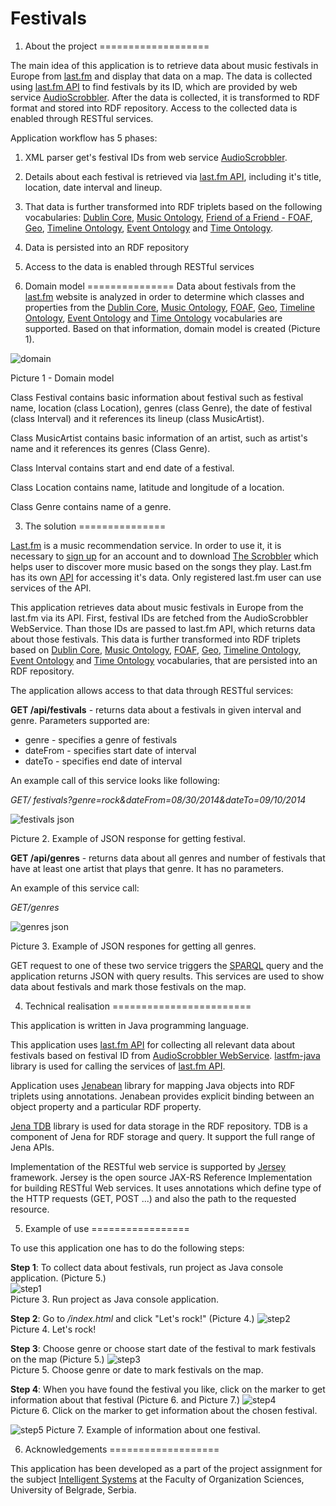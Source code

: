 Festivals
=========

1. About the project
===================

The main idea of this application is to retrieve data about music festivals in Europe from [last.fm](http://www.last.fm/) and display that data on a map. The data is collected using [last.fm API](http://www.last.fm/api) to find festivals by its ID, which are provided by web service [AudioScrobbler](http://www.audioscrobbler.net/). After the data is collected, it is transformed to RDF format and stored into RDF repository. Access to the collected data is enabled through RESTful services.

Application workflow has 5 phases:

1. XML parser get's festival IDs from web service [AudioScrobbler](http://www.audioscrobbler.net/).
2. Details about each festival is retrieved via [last.fm API](http://www.last.fm/api), including it's title, location, date interval and lineup.
3. That data is further transformed into RDF triplets based on the following vocabularies: [Dublin Core](http://purl.org/dc/elements/1.1/), [Music Ontology](http://purl.org/ontology/mo/), [Friend of a Friend - FOAF](http://xmlns.com/foaf/0.1/), [ Geo](http://www.w3.org/2003/01/geo/wgs84_pos#), [Timeline Ontology](http://purl.org/NET/c4dm/timeline.owl#), [Event Ontology](http://purl.org/NET/c4dm/event.owl#) and [Time Ontology](http://www.w3.org/2006/time#).
4. Data is persisted into an RDF repository
5. Access to the data is enabled through RESTful services


2. Domain model
===============
Data about festivals from the [last.fm](http://www.last.fm/) website is analyzed in order to determine which classes and properties from the [Dublin Core](http://purl.org/dc/elements/1.1/), [Music Ontology](http://purl.org/ontology/mo/), [FOAF](http://xmlns.com/foaf/0.1/), [Geo](http://www.w3.org/2003/01/geo/wgs84_pos#), [Timeline Ontology](http://purl.org/NET/c4dm/timeline.owl#), [Event Ontology](http://purl.org/NET/c4dm/event.owl#) and [Time Ontology](http://www.w3.org/2006/time#) vocabularies are supported. Based on that information, domain model is created (Picture 1).

![domain](https://github.com/TheCoa/FestivalsWeb/blob/master/docs/image/domain_model.png)

Picture 1 - Domain model

Class Festival contains basic information about festival such as festival name, location (class Location), genres (class Genre), the date of festival (class Interval) and it references its lineup (class MusicArtist).

Class MusicArtist contains basic information of an artist, such as artist's name and it  references its genres (Class Genre).

Class Interval contains start and end date of a festival.

Class Location contains name, latitude and longitude of a location.

Class Genre contains name of a genre.

3. The solution
===============

[Last.fm](http://www.last.fm/) is a music recommendation service. In order to use it, it is necessary to [sign up](https://secure.last.fm/join) for an account and to download [The Scrobbler](http://www.last.fm/download) which helps user to discover more music based on the songs they play. Last.fm has its own [API](http://www.last.fm/api) for accessing it's data. Only registered last.fm user can use services of the API.

This application retrieves data about music festivals in Europe from the last.fm via its API. First, festival IDs are fetched from the AudioScrobbler WebService. Than those IDs are passed to last.fm API, which returns data about those festivals. This data is further transformed into RDF triplets based on [Dublin Core](http://purl.org/dc/elements/1.1/), [Music Ontology](http://purl.org/ontology/mo/), [FOAF](http://xmlns.com/foaf/0.1/), [Geo](http://www.w3.org/2003/01/geo/wgs84_pos#), [Timeline Ontology](http://purl.org/NET/c4dm/timeline.owl#), [Event Ontology](http://purl.org/NET/c4dm/event.owl#) and [Time Ontology](http://www.w3.org/2006/time#) vocabularies, that are persisted into an RDF repository. 

The application allows access to that data through RESTful services:

**GET /api/festivals** - returns data about a festivals in given interval and genre. Parameters supported are:
 - genre - specifies a genre of festivals
 - dateFrom - specifies start date of interval
 - dateTo - specifies end date of interval
  
An example call of this service looks like following:  

  *GET/ festivals?genre=rock&dateFrom=08/30/2014&dateTo=09/10/2014*  
    
![festivals json](https://github.com/TheCoa/FestivalsWeb/blob/master/docs/image/festsJson.png)  
    
 Picture 2. Example of JSON response for getting festival.

**GET /api/genres** - returns data about all genres and number of festivals that have at least one artist that plays that genre. It has no parameters.  

An example of this service call:

  *GET/genres*    
    
![genres json](https://github.com/TheCoa/FestivalsWeb/blob/master/docs/image/genresJson.png)  
    
 Picture 3. Example of JSON respones for getting all genres.
  
GET request to one of these two service triggers the [SPARQL](http://www.w3.org/TR/rdf-sparql-query/) query and the application returns JSON with query results. This services are used to show data about festivals and mark those festivals on the map.

4. Technical realisation
========================

This application is written in Java programming language.

This application uses [last.fm API](http://www.last.fm/api) for collecting all relevant data about festivals based on festival ID from [AudioScrobbler WebService](http://www.audioscrobbler.net/). [lastfm-java](https://code.google.com/p/lastfm-java/) library is used for calling the services of [last.fm API](http://www.last.fm/api).

Application uses [Jenabean](https://code.google.com/p/jenabean/) library for mapping Java objects into RDF triplets using annotations. Jenabean provides explicit binding between an object property and a particular RDF property.

[Jena TDB](http://jena.apache.org/documentation/tdb/) library is used for data storage in the RDF repository. TDB is a component of Jena for RDF storage and query. It support the full range of Jena APIs.

Implementation of the RESTful web service is supported by [Jersey](https://jersey.java.net/) framework. Jersey is the open source JAX-RS Reference Implementation for building RESTful Web services. It uses annotations which define type of the HTTP requests (GET, POST ...) and also the path to the requested resource.

5. Example of use
=================
  
To use this application one has to do the following steps:

**Step 1**: To collect data about festivals, run project as Java console application. (Picture 5.)  
![step1](https://github.com/TheCoa/FestivalsWeb/blob/master/docs/image/step1.png)  
Picture 3. Run project as Java console application.

**Step 2**: Go to *<yourServerUrl>/index.html* and click "Let's rock!" (Picture 4.)
![step2](https://github.com/TheCoa/FestivalsWeb/blob/master/docs/image/step2.png)  
Picture 4. Let's rock!
  
**Step 3**: Choose genre or choose start date of the festival to mark festivals on the map (Picture 5.)
![step3](https://github.com/TheCoa/FestivalsWeb/blob/master/docs/image/step3.png)  
Picture 5. Choose genre or date to mark festivals on the map.


**Step 4**: When you have found the festival you like, click on the marker to get information about that festival (Picture 6. and Picture 7.)
![step4](https://github.com/TheCoa/FestivalsWeb/blob/master/docs/image/step4.png)  
Picture 6. Click on the marker to get information about the chosen festival.  

![step5](https://github.com/TheCoa/FestivalsWeb/blob/master/docs/image/step5.png)
Picture 7. Example of information about one festival.

6. Acknowledgements
===================

This application has been developed as a part of the project assignment for the subject [Intelligent Systems](http://is.fon.rs/) at the Faculty of Organization Sciences, University of Belgrade, Serbia.
